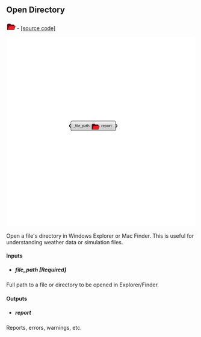 ## Open Directory
![](../../images/icons/Open_Directory.png) - [[source code]](https://github.com/ladybug-tools/ladybug-grasshopper/blob/master/ladybug_grasshopper/src//LB%20Open%20Directory.py)

![](../../images/components/Open_Directory.png)

Open a file's directory in Windows Explorer or Mac Finder.
 This is useful for understanding weather data or simulation files.
 



#### Inputs
* ##### file_path [Required]
Full path to a file or directory to be opened in Explorer/Finder. 

#### Outputs
* ##### report
Reports, errors, warnings, etc. 